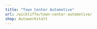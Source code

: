 ```yaml
---
title: "Town Center Automotive"
url: /wickliffe/town-center-automotive/
shop: Autowerkstatt
---
```

